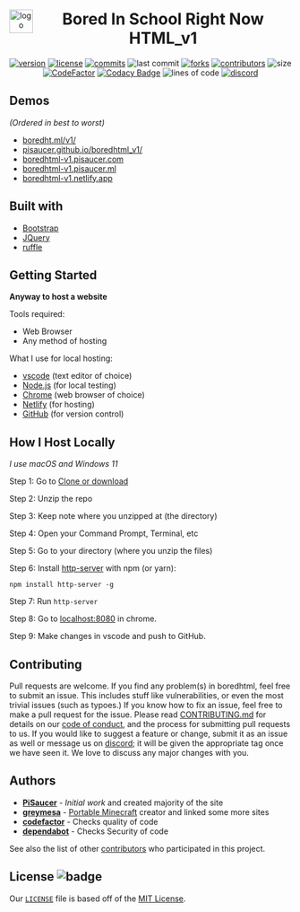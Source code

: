 <div align="center" style="display: block; margin-left: auto; margin-right: auto;">  
  
  <img align="left" src="images/logo.png" alt="logo" height="42" width="42">
  <h1>Bored In School Right Now HTML_v1</h1>

  [![version](https://shields.io/github/v/release/pisaucer/boredhtml_v1)](https://github.com/PiSaucer/boredhtml_v1/releases)
  [![license](https://badgen.net/github/license/pisaucer/boredhtml_v1)](LICENSE)
  [![commits](https://badgen.net/github/commits/pisaucer/boredhtml_v1/)](https://github.com/PiSaucer/boredhtml_v1/commits/master)
   ![last commit](https://badgen.net/github/last-commit/pisaucer/boredhtml_v1)
  [![forks](https://img.shields.io/github/forks/pisaucer/boredhtml_v1.svg)](https://github.com/pisaucer/boredhtml_v1/network/members)
  [![contributors](https://img.shields.io/github/contributors/pisaucer/boredhtml_v1)](https://github.com/pisaucer/boredhtml_v1/graphs/contributors)
  ![size](https://img.shields.io/github/repo-size/pisaucer/boredhtml_v1?color=green)
  [![CodeFactor](https://www.codefactor.io/repository/github/pisaucer/boredhtml_v1/badge)](https://www.codefactor.io/repository/github/pisaucer/boredhtml_v1)
  [![Codacy Badge](https://app.codacy.com/project/badge/Grade/61a513b5800d424c858adbae84b4a17b)](https://www.codacy.com/gh/PiSaucer/boredhtml_v1/dashboard?utm_source=github.com&amp;utm_medium=referral&amp;utm_content=PiSaucer/boredhtml&amp;utm_campaign=Badge_Grade)
  ![lines of code](https://badges.boredht.ml/bored/v1-loc.svg)
  [![discord](https://img.shields.io/badge/Discord-7qTNdXd?logo=discord&logoColor=white&color=5865F2)](https://discord.com/invite/7qTNdXd)

</div>

## Demos
*(Ordered in best to worst)*
- [boredht.ml/v1/](https://boredht.ml/v1/)
- [pisaucer.github.io/boredhtml_v1/](https://pisaucer.github.io/boredhtml_v1/)
- [boredhtml-v1.pisaucer.com](http://boredhtml-v1.pisaucer.com/)
- [boredhtml-v1.pisaucer.ml](http://boredhtml-v1.pisaucer.ml/)
- [boredhtml-v1.netlify.app](https://boredhtml-v1.netlify.app/)

## Built with
- [Bootstrap](https://getbootstrap.com)
- [JQuery](https://jquery.com)
- [ruffle](https://ruffle.rs)

## Getting Started

**Anyway to host a website**

Tools required:
- Web Browser
- Any method of hosting

What I use for local hosting:
- [vscode](https://code.visualstudio.com/download) (text editor of choice)
- [Node.js](https://nodejs.org/en/download/) (for local testing)
- [Chrome](https://chrome.google.com/) (web browser of choice)
- [Netlify](https://www.netlify.com/) (for hosting)
- [GitHub](https://desktop.github.com/) (for version control)

## How I Host Locally
*I use macOS and Windows 11*

Step 1: Go to [Clone or download](https://github.com/PiSaucer/boredhtml/archive/master.zip)

Step 2: Unzip the repo

Step 3: Keep note where you unzipped at (the directory)

Step 4: Open your Command Prompt, Terminal, etc

Step 5: Go to your directory (where you unzip the files)

Step 6: Install [http-server](https://www.npmjs.com/package/http-server) with npm (or yarn):

```
npm install http-server -g
```

Step 7: Run ```http-server```

Step 8: Go to [localhost:8080](http://localhost:8080) in chrome.

Step 9: Make changes in vscode and push to GitHub.

## Contributing

Pull requests are welcome. If you find any problem(s) in boredhtml, feel free to submit an issue. This includes stuff like vulnerabilities, or even the most trivial issues (such as typoes.) If you know how to fix an issue, feel free to make a pull request for the issue. Please read [CONTRIBUTING.md](CONTRIBUTING.md) for details on our [code of conduct](CODE_OF_CONDUCT.md), and the process for submitting pull requests to us. If you would like to suggest a feature or change, submit it as an issue as well or message us on [discord](https://discord.com/invite/7qTNdXd); it will be given the appropriate tag once we have seen it. We love to discuss any major changes with you.

## Authors

- **[PiSaucer](https://github.com/PiSaucer)** - *Initial work* and created majority of the site
- **[greymesa](https://github.com/greymesa)** - [Portable Minecraft](https://github.com/portablemc/portablemc) creator and linked some more sites
- **[codefactor](https://github.com/code-factor)** - Checks quality of code
- **[dependabot](https://github.com/apps/dependabot)** - Checks Security of code

See also the list of other [contributors](https://github.com/PiSaucer/boredhtml/contributors) who participated in this project.

## License ![badge](https://badgen.net/github/license/pisaucer/boredhtml)

Our [`LICENSE`](LICENSE) file is based off of the [MIT License](https://choosealicense.com/licenses/mit/).

